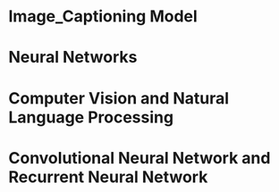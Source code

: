# Image_Captioning Model
# Neural Networks
# Computer Vision and Natural Language Processing
# Convolutional Neural Network and Recurrent Neural Network

